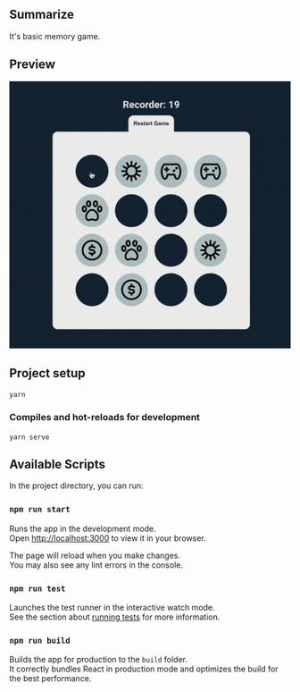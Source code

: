 ## Summarize

It's basic memory game.

## Preview

<img style="width: 600px; height: auto;" src="https://github.com/emrezeytun/memory-game-React/blob/master/memory-game.gif">

## Project setup

```
yarn
```

### Compiles and hot-reloads for development

```
yarn serve
```


## Available Scripts

In the project directory, you can run:

### `npm run start`

Runs the app in the development mode.\
Open [http://localhost:3000](http://localhost:3000) to view it in your browser.

The page will reload when you make changes.\
You may also see any lint errors in the console.

### `npm run test`

Launches the test runner in the interactive watch mode.\
See the section about [running tests](https://facebook.github.io/create-react-app/docs/running-tests) for more information.

### `npm run build`

Builds the app for production to the `build` folder.\
It correctly bundles React in production mode and optimizes the build for the best performance.

